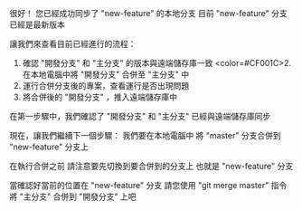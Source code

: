 很好！
您已經成功同步了 "new-feature" 的本地分支
目前 "new-feature" 分支已經是最新版本

讓我們來查看目前已經進行的流程：
1. 確認 "開發分支" 和 "主分支" 的版本與遠端儲存庫一致
<color=#CF001C>2. 在本地電腦中將 "開發分支" 合併至 "主分支" 中</color>
3. 運行合併分支後的專案，查看運行是否出現問題
4. 將合併後的 "開發分支" ，推入遠端儲存庫中

在第一步驟中，我們確認了
"開發分支" 和 "主分支" 已經與遠端儲存庫同步

現在，讓我們繼續下一個步驟：
我們要在本地電腦中
將 "master" 分支合併到 "new-feature" 分支上

在執行合併之前
請注意要先切換到要合併到的分支上
也就是 "new-feature" 分支

當確認好當前的位置在 "new-feature" 分支
請您使用 "git merge master" 指令
將 "主分支" 合併到 "開發分支" 上吧


